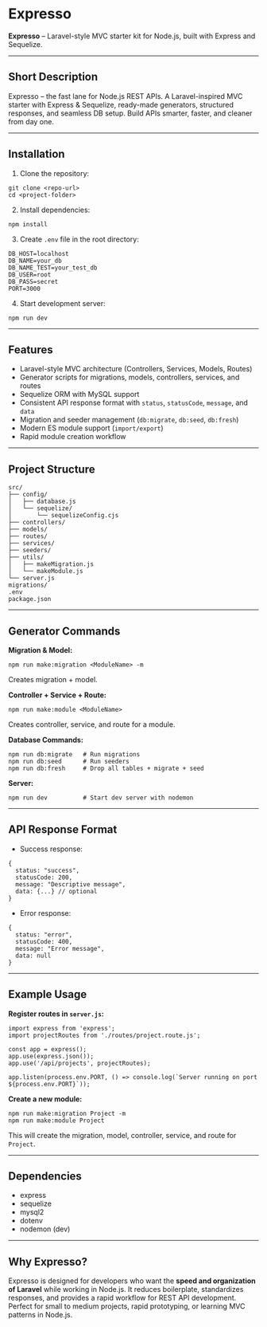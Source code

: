 # Expresso

**Expresso** – Laravel-style MVC starter kit for Node.js, built with Express and Sequelize.

---

## Short Description

Expresso – the fast lane for Node.js REST APIs. A Laravel-inspired MVC starter with Express & Sequelize, ready-made generators, structured responses, and seamless DB setup. Build APIs smarter, faster, and cleaner from day one.

---

## Installation

1. Clone the repository:
```
git clone <repo-url>
cd <project-folder>
```

2. Install dependencies:
```
npm install
```

3. Create `.env` file in the root directory:
```
DB_HOST=localhost
DB_NAME=your_db
DB_NAME_TEST=your_test_db
DB_USER=root
DB_PASS=secret
PORT=3000
```

4. Start development server:
```
npm run dev
```

---

## Features

- Laravel-style MVC architecture (Controllers, Services, Models, Routes)
- Generator scripts for migrations, models, controllers, services, and routes
- Sequelize ORM with MySQL support
- Consistent API response format with `status`, `statusCode`, `message`, and `data`
- Migration and seeder management (`db:migrate`, `db:seed`, `db:fresh`)
- Modern ES module support (`import/export`)
- Rapid module creation workflow

---

## Project Structure

```
src/
├── config/
│   ├── database.js
│   └── sequelize/
│       └── sequelizeConfig.cjs
├── controllers/
├── models/
├── routes/
├── services/
├── seeders/
├── utils/
│   ├── makeMigration.js
│   └── makeModule.js
└── server.js
migrations/
.env
package.json
```

---

## Generator Commands

**Migration & Model:**
```
npm run make:migration <ModuleName> -m
```
Creates migration + model.

**Controller + Service + Route:**
```
npm run make:module <ModuleName>
```
Creates controller, service, and route for a module.

**Database Commands:**
```
npm run db:migrate   # Run migrations
npm run db:seed      # Run seeders
npm run db:fresh     # Drop all tables + migrate + seed
```

**Server:**
```
npm run dev          # Start dev server with nodemon
```

---

## API Response Format

- Success response:
```
{
  status: "success",
  statusCode: 200,
  message: "Descriptive message",
  data: {...} // optional
}
```

- Error response:
```
{
  status: "error",
  statusCode: 400,
  message: "Error message",
  data: null
}
```

---

## Example Usage

**Register routes in `server.js`:**
```
import express from 'express';
import projectRoutes from './routes/project.route.js';

const app = express();
app.use(express.json());
app.use('/api/projects', projectRoutes);

app.listen(process.env.PORT, () => console.log(`Server running on port ${process.env.PORT}`));
```

**Create a new module:**
```
npm run make:migration Project -m
npm run make:module Project
```
This will create the migration, model, controller, service, and route for `Project`.

---

## Dependencies

- express
- sequelize
- mysql2
- dotenv
- nodemon (dev)

---

## Why Expresso?

Expresso is designed for developers who want the **speed and organization of Laravel** while working in Node.js. It reduces boilerplate, standardizes responses, and provides a rapid workflow for REST API development. Perfect for small to medium projects, rapid prototyping, or learning MVC patterns in Node.js.

